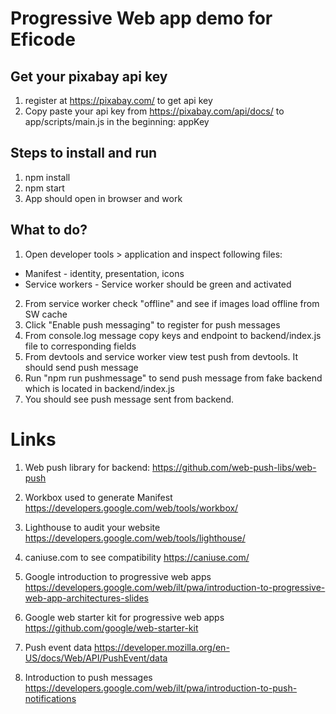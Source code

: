 # Progressive Web app demo for Eficode

## Get your pixabay api key

1. register at https://pixabay.com/ to get api key
2. Copy paste your api key from https://pixabay.com/api/docs/ to app/scripts/main.js in the beginning: appKey

## Steps to install and run

1. npm install
2. npm start
3. App should open in browser and work

## What to do?

1. Open developer tools > application and inspect following files:

* Manifest - identity, presentation, icons
* Service workers - Service worker should be green and activated

2. From service worker check "offline" and see if images load offline from SW cache
3. Click "Enable push messaging" to register for push messages
4. From console.log message copy keys and endpoint to backend/index.js file to corresponding fields
5. From devtools and service worker view test push from devtools. It should send push message
6. Run "npm run pushmessage" to send push message from fake backend which is located in backend/index.js
7. You should see push message sent from backend.

# Links

1. Web push library for backend:
https://github.com/web-push-libs/web-push

2. Workbox used to generate Manifest
https://developers.google.com/web/tools/workbox/

3. Lighthouse to audit your website
https://developers.google.com/web/tools/lighthouse/

4. caniuse.com to see compatibility
https://caniuse.com/

5. Google introduction to progressive web apps
https://developers.google.com/web/ilt/pwa/introduction-to-progressive-web-app-architectures-slides

6. Google web starter kit for progressive web apps
https://github.com/google/web-starter-kit

7. Push event data
https://developer.mozilla.org/en-US/docs/Web/API/PushEvent/data

8. Introduction to push messages
https://developers.google.com/web/ilt/pwa/introduction-to-push-notifications
